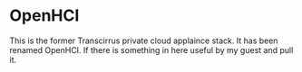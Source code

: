 # OpenHCI
This is the former Transcirrus private cloud applaince stack. It has been renamed OpenHCI. If there is something in here useful by my guest and pull it.
